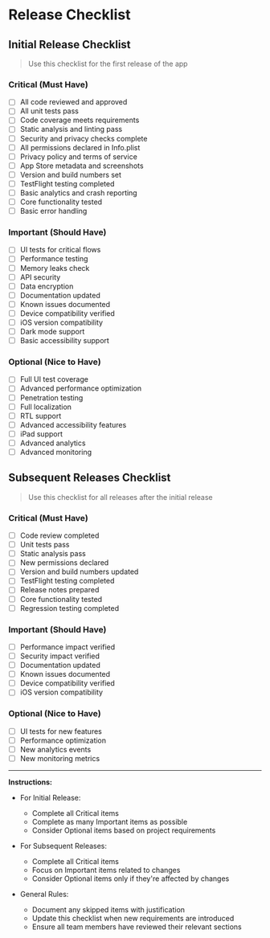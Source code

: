 # Release Checklist

## Initial Release Checklist
>
> Use this checklist for the first release of the app

### Critical (Must Have)

- [ ] All code reviewed and approved
- [ ] All unit tests pass
- [ ] Code coverage meets requirements
- [ ] Static analysis and linting pass
- [ ] Security and privacy checks complete
- [ ] All permissions declared in Info.plist
- [ ] Privacy policy and terms of service
- [ ] App Store metadata and screenshots
- [ ] Version and build numbers set
- [ ] TestFlight testing completed
- [ ] Basic analytics and crash reporting
- [ ] Core functionality tested
- [ ] Basic error handling

### Important (Should Have)

- [ ] UI tests for critical flows
- [ ] Performance testing
- [ ] Memory leaks check
- [ ] API security
- [ ] Data encryption
- [ ] Documentation updated
- [ ] Known issues documented
- [ ] Device compatibility verified
- [ ] iOS version compatibility
- [ ] Dark mode support
- [ ] Basic accessibility support

### Optional (Nice to Have)

- [ ] Full UI test coverage
- [ ] Advanced performance optimization
- [ ] Penetration testing
- [ ] Full localization
- [ ] RTL support
- [ ] Advanced accessibility features
- [ ] iPad support
- [ ] Advanced analytics
- [ ] Advanced monitoring

## Subsequent Releases Checklist
>
> Use this checklist for all releases after the initial release

### Critical (Must Have)

- [ ] Code review completed
- [ ] Unit tests pass
- [ ] Static analysis pass
- [ ] New permissions declared
- [ ] Version and build numbers updated
- [ ] TestFlight testing completed
- [ ] Release notes prepared
- [ ] Core functionality tested
- [ ] Regression testing completed

### Important (Should Have)

- [ ] Performance impact verified
- [ ] Security impact verified
- [ ] Documentation updated
- [ ] Known issues documented
- [ ] Device compatibility verified
- [ ] iOS version compatibility

### Optional (Nice to Have)

- [ ] UI tests for new features
- [ ] Performance optimization
- [ ] New analytics events
- [ ] New monitoring metrics

---

**Instructions:**

- For Initial Release:
  - Complete all Critical items
  - Complete as many Important items as possible
  - Consider Optional items based on project requirements

- For Subsequent Releases:
  - Complete all Critical items
  - Focus on Important items related to changes
  - Consider Optional items only if they're affected by changes

- General Rules:
  - Document any skipped items with justification
  - Update this checklist when new requirements are introduced
  - Ensure all team members have reviewed their relevant sections
